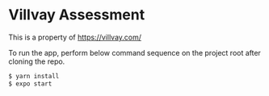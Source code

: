 # Villvay Assessment

This is a property of https://villvay.com/

To run the app, perform below command sequence on the project root after cloning the repo.

```sh
$ yarn install
$ expo start
```

